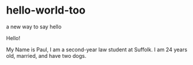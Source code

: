 # hello-world-too
a new way to say hello

Hello!

My Name is Paul, I am a second-year law student at Suffolk.
I am 24 years old, married, and have two dogs.
